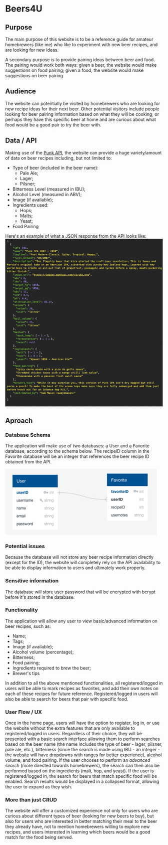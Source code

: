 # Beers4U

## Purpose
The main purpose of this website is to be a reference guide for amateur homebrewers (like me) who like to experiment with new beer recipes, and are looking for new ideas. 

A secondary purpose is to provide pairing ideas between beer and food. The pairing would work both ways: given a beer, the website would make suggestions on food pairing; given a food, the website would make suggestions on beer pairing.

## Audience
The website can potentially be visited by homebrewers who are looking for new recipe ideas for their next beer. Other potential visitors include people looking for beer pairing information based on what they will be cooking; or perhaps they have this specific beer at home and are curious about what food would be a good pair to try the beer with.

## Data / API
Making use of the [Punk API](https://punkapi.com/), the website can provide a huge variety/amount of data on beer recipes including, but not limited to: 

* Type of beer (included in the beer name):
	* Pale Ale;
	* Lager; 
	* Pilsner;
* Bitterness Level (measured in IBU);
* Alcohol Level (measured in ABV);
* Image (if available);
* Ingredients used:
	* Hops;
	* Malts;
	* Yeast;
* Food Pairing

Here's an example of what a JSON response from the API looks like: 
![Example JSON response](static/example.png)

## Aproach

### Database Schema
The application will make use of two databases: a User and a Favorite database, according to the schema below. The recipeID column in the Favorite database will be an integer that references the beer recipe ID obtained from the API.

![Database Schema](static/database.png)
### Potential issues
Because the database will not store any beer recipe information directly (except for the ID), the website will completely rely on the API availability to be able to display information to users and ultimately work properly.

### Sensitive information
The database will store user password that will be encrypted with bcrypt before it's stored in the database.

### Functionality
The application will allow any user to view basic/advanced information on beer recipes, such as:

* Name;
* Tags;
* Image (if available);
* Alcohol volume (percentage);
* Bitterness;
* Food pairing;
* Ingredients required to brew the beer;
* Brewer's tips

In addition to all the above mentioned functionalities, all registered/logged in users will be able to mark recipes as favorites, and add their own notes on each of these recipes for future reference. Registered/logged in users will also be able to search for beers that pair with specific food.

### User Flow / UX
Once in the home page, users will have the option to register, log in, or use the website without the extra features that are only available to registered/logged in users. Regardless of their choice, they will be presented with a basic search interface allowing them to perform searches based on the beer name (the name includes the type of beer - lager, pilsner, pale ale, etc.), bitterness (since the search is made using IBU - an integer - the website will have dropdowns with ranges for better experience), alcohol volume, and food pairing. If the user chooses to perform an *advanced search* (more directed towards homebrewers), the search can then also be performed based on the ingredients (malt, hop, and yeast). If the user is registered/logged in, the search for beers that match specific food will be enabled. Search results would be displayed in a collapsed format, allowing the user to expand as they wish.

### More than just CRUD
The website will offer a customized experience not only for users who are curious about different types of beer (looking for new beers to buy), but also for users who are interested in better matching their meal to the beer they already have, not to mention homebrewers willing to explore new recipes, and users interested in learning which beers would be a good match for the food being served.
